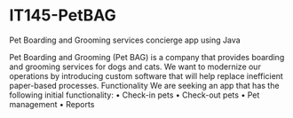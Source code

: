# IT145-PetBAG
Pet Boarding and Grooming services concierge app using Java


Pet Boarding and Grooming (Pet BAG) is a company that provides boarding and grooming services for dogs and cats. We want to modernize our operations by introducing custom software that will help replace inefficient paper-based processes.
Functionality
We are seeking an app that has the following initial functionality:
• Check-in pets
• Check-out pets
• Pet management
• Reports
